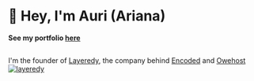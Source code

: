 
# 👋 Hey, I'm Auri (Ariana)
**See my portfolio [here](https://auri.lol)**
## 

I'm the founder of [Layeredy](https://layeredy.com), the company behind [Encoded](https://encoded.sh) and [Owehost](https://owehost.com)
[![layeredy](https://r2.layeredy.com/wordmark.png)](https://layeredy.com)
